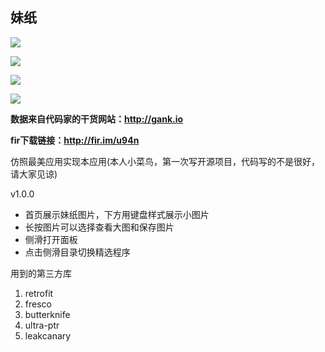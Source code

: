 ## 妹纸

![](/meizhi/screenshot/screenshot1.png)

![](/meizhi/screenshot/screenshot2.png)

![](/meizhi/screenshot/screenshot3.png)

![](/meizhi/screenshot/screenshot4.png)

**数据来自代码家的干货网站：http://gank.io**

**fir下载链接：http://fir.im/u94n**

仿照最美应用实现本应用(本人小菜鸟，第一次写开源项目，代码写的不是很好，请大家见谅)

v1.0.0
* 首页展示妹纸图片，下方用键盘样式展示小图片
* 长按图片可以选择查看大图和保存图片
* 侧滑打开面板
* 点击侧滑目录切换精选程序

用到的第三方库
1. retrofit
2. fresco
3. butterknife
4. ultra-ptr
5. leakcanary

